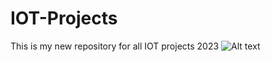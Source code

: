 # IOT-Projects
This is my new repository for all IOT projects 2023
<img src="https://github.com/MrShubhamL/IOT-Projects/blob/main/Digram.png?raw=true" alt="Alt text" title="Optional title">

